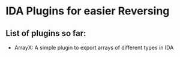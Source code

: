 # IDA Plugins for easier Reversing 

## List of plugins so far: 
- ArrayX: A simple plugin to export arrays of different types in IDA